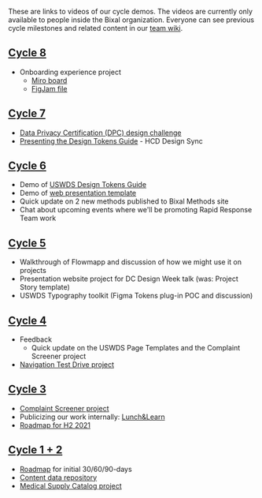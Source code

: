 These are links to videos of our cycle demos. The videos are currently only available to people inside the Bixal organization. Everyone can see previous cycle milestones and related content in our [team wiki](https://github.com/Bixal/rapid-response-team/milestones?state=closed).

## [Cycle 8]()

- Onboarding experience project
   - [Miro board]()
   - [FigJam file]()

## [Cycle 7]()

- [Data Privacy Certification (DPC) design challenge]()
- [Presenting the Design Tokens Guide]() - HCD Design Sync

## [Cycle 6](https://bixal365.sharepoint.com/:v:/s/RapidResponse/ETrcBfgKd1NDpT3zbd9I_1gBZxa7wnsL86hFe1jTo_JzaQ?e=C2cb2P)

- Demo of [USWDS Design Tokens Guide](https://bixal.github.io/uswds-design-tokens-guide/)
- Demo of [web presentation template](https://bixal.github.io/presentation-template/)
- Quick update on 2 new methods published to Bixal Methods site
- Chat about upcoming events where we'll be promoting Rapid Response Team work

## [Cycle 5](https://bixal365.sharepoint.com/:v:/s/RapidResponse/EfeiNaOJP1BKvaBcVJHPLb0BOoc-dVJ4rAOhcYl_aqaPbA?e=41DyoT)

- Walkthrough of Flowmapp and discussion of how we might use it on projects
- Presentation website project for DC Design Week talk (was: Project Story template)
- USWDS Typography toolkit (Figma Tokens plug-in POC and discussion)

## [Cycle 4](https://bixal365.sharepoint.com/:v:/s/RapidResponse/ESpXFFEsug9AkczaSmY9GEQBkjAQJsm0wBe-IS20R49BvQ?e=wX1vr0)

- Feedback
   - Quick update on the USWDS Page Templates and the Complaint Screener project
- [Navigation Test Drive project](https://github.com/Bixal/site-nav-test-drive)

## [Cycle 3](https://bixal365.sharepoint.com/:v:/s/RapidResponse/Ea1gdswV8cNLryKvSrX0z68B-tyv_L7g9A8KitRCC3gmMA?e=RBRmJn)

- [Complaint Screener project](https://bixal.github.io/uswds-screener-prototyping-tool/)
- Publicizing our work internally: [Lunch&Learn](https://bixal365.sharepoint.com/Shared%20Documents/Forms/AllItems.aspx?csf=1&web=1&e=N3Xllk&cid=4123a42e%2D9c6e%2D4fe6%2D9043%2D378f92dd3255&RootFolder=%2FShared%20Documents%2FLunch%20and%20Learns%2F20210701%20%2D%20The%20Rapid%20Response%20Team&FolderCTID=0x01200031F810D72D395248BD3D14D48D34F542)
- [Roadmap for H2 2021](https://codepen.io/pglevy/full/XWRbjGR)

## [Cycle 1 + 2](https://bixal365.sharepoint.com/:v:/s/RapidResponse/EU-IKHlSqBxPpL-MEdkiQzMBrOHxhMtuIsO-6jNmbtl32Q?e=9wKKpS)

- [Roadmap](https://github.com/Bixal/rapid-response-team/projects/1) for initial 30/60/90-days
- [Content data repository](https://github.com/Bixal/rrt-content)
- [Medical Supply Catalog project](https://bixal.github.io/med-supply-cat/)